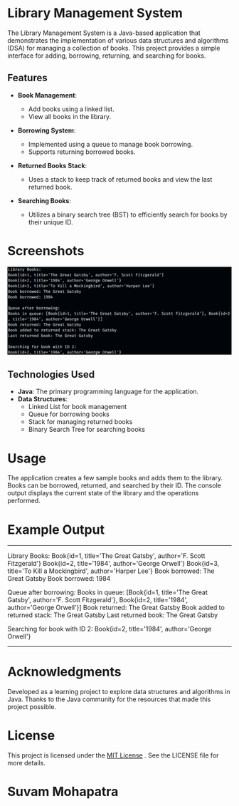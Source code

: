 # Library Management System

The Library Management System is a Java-based application that demonstrates the implementation of various data structures and algorithms (DSA) for managing a collection of books. This project provides a simple interface for adding, borrowing, returning, and searching for books.

## Features

- **Book Management**:

  - Add books using a linked list.
  - View all books in the library.

- **Borrowing System**:

  - Implemented using a queue to manage book borrowing.
  - Supports returning borrowed books.

- **Returned Books Stack**:

  - Uses a stack to keep track of returned books and view the last returned book.

- **Searching Books**:
  - Utilizes a binary search tree (BST) to efficiently search for books by their unique ID.

# Screenshots

![Library](./ScreenShots/Library.png)

## Technologies Used

- **Java**: The primary programming language for the application.
- **Data Structures**:
  - Linked List for book management
  - Queue for borrowing books
  - Stack for managing returned books
  - Binary Search Tree for searching books

# Usage

The application creates a few sample books and adds them to the library.
Books can be borrowed, returned, and searched by their ID.
The console output displays the current state of the library and the operations performed.

# Example Output

---

Library Books:
Book{id=1, title='The Great Gatsby', author='F. Scott Fitzgerald'}
Book{id=2, title='1984', author='George Orwell'}
Book{id=3, title='To Kill a Mockingbird', author='Harper Lee'}
Book borrowed: The Great Gatsby
Book borrowed: 1984

Queue after borrowing:
Books in queue: [Book{id=1, title='The Great Gatsby', author='F. Scott Fitzgerald'}, Book{id=2, title='1984', author='George Orwell'}]
Book returned: The Great Gatsby
Book added to returned stack: The Great Gatsby
Last returned book: The Great Gatsby

Searching for book with ID 2:
Book{id=2, title='1984', author='George Orwell'}

---

# Acknowledgments

Developed as a learning project to explore data structures and algorithms in Java.
Thanks to the Java community for the resources that made this project possible.

# License

This project is licensed under the [MIT License](https://docs.github.com/en/repositories/managing-your-repositorys-settings-and-features/customizing-your-repository/licensing-a-repository) . See the LICENSE file for more details.

# Suvam Mohapatra
